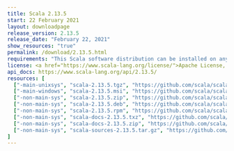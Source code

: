 ```yaml
---
title: Scala 2.13.5
start: 22 February 2021
layout: downloadpage
release_version: 2.13.5
release_date: "February 22, 2021"
show_resources: "true"
permalink: /download/2.13.5.html
requirements: "This Scala software distribution can be installed on any Unix-like or Windows system. It requires Java 8 or later, available <a href='https://www.java.com/'>here</a>."
license: <a href="https://www.scala-lang.org/license/">Apache License, Version 2.0</a>
api_docs: https://www.scala-lang.org/api/2.13.5/
resources: [
  ["-main-unixsys", "scala-2.13.5.tgz", "https://github.com/scala/scala/releases/download/v2.13.5/scala-2.13.5.tgz", "Mac OS X, Unix, Cygwin", "21.98M"],
  ["-main-windows", "scala-2.13.5.msi", "https://github.com/scala/scala/releases/download/v2.13.5/scala-2.13.5.msi", "Windows (msi installer)", "130.48M"],
  ["-non-main-sys", "scala-2.13.5.zip", "https://github.com/scala/scala/releases/download/v2.13.5/scala-2.13.5.zip", "Windows", "22.02M"],
  ["-non-main-sys", "scala-2.13.5.deb", "https://github.com/scala/scala/releases/download/v2.13.5/scala-2.13.5.deb", "Debian", "641.63M"],
  ["-non-main-sys", "scala-2.13.5.rpm", "https://github.com/scala/scala/releases/download/v2.13.5/scala-2.13.5.rpm", "RPM package", "130.73M"],
  ["-non-main-sys", "scala-docs-2.13.5.txz", "https://github.com/scala/scala/releases/download/v2.13.5/scala-docs-2.13.5.txz", "API docs", "57.73M"],
  ["-non-main-sys", "scala-docs-2.13.5.zip", "https://github.com/scala/scala/releases/download/v2.13.5/scala-docs-2.13.5.zip", "API docs", "111.89M"],
  ["-non-main-sys", "scala-sources-2.13.5.tar.gz", "https://github.com/scala/scala/archive/v2.13.5.tar.gz", "Sources", "8.0M"]
]
---
```

